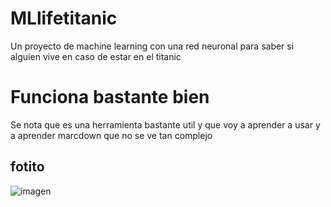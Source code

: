 # MLlifetitanic
Un proyecto de machine learning con una red neuronal para saber si alguien vive en caso de estar en el titanic
# Funciona bastante bien
Se nota que es una herramienta bastante util y que voy a
aprender a usar y a aprender marcdown que no se ve tan complejo
## fotito
![imagen](https://regmedia.co.uk/2016/07/19/anonymous_897439873434.jpg "O un hacker")